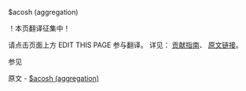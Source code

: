  $acosh (aggregation)

 ！本页翻译征集中！

请点击页面上方 EDIT THIS PAGE 参与翻译。
详见：
[贡献指南]( https://github.com/JinMuInfo/MongoDB-Manual-zh/blob/master/CONTRIBUTING.md )、
[原文链接](  https://docs.mongodb.com/manual/reference/operator/aggregation/acosh/  )。

 参见

原文 - [$acosh (aggregation)]( https://docs.mongodb.com/manual/reference/operator/aggregation/acosh/ )


